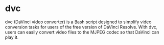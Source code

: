 # dvc
dvc (DaVinci video converter) is a Bash script designed to simplify video conversion tasks for users of the free version of DaVinci Resolve. With dvc, users can easily convert video files to the MJPEG codec so that DaVinci can play it.
